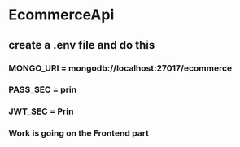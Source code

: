 # EcommerceApi


## create a .env file and do this 

### MONGO_URI = mongodb://localhost:27017/ecommerce

###  PASS_SEC = prin
###  JWT_SEC = Prin

### Work is going on the Frontend part